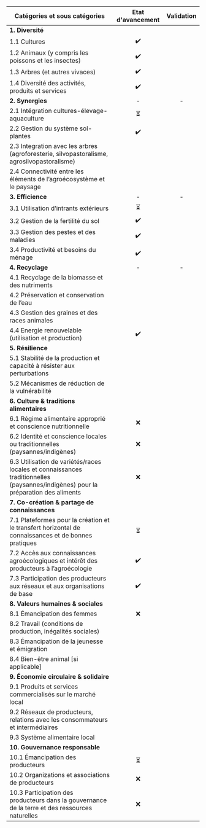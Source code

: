 | Catégories et sous catégories                                |     Etat d'avancement     |        Validation          |
|-------------------------------------------------------------|:-------------------------:|:--------------------------:|
| **1. Diversité**                         |
|    1.1 Cultures                                            |            ✔️             |                            |
|    1.2 Animaux (y compris les poissons et les insectes)    |            ✔️             |                            |
|    1.3 Arbres (et autres vivaces)                          |            ✔️             |                            |
|    1.4 Diversité des activités, produits et services       |            ✔️             |                            |
| **2. Synergies**                                           |            -               |             -                |
|    2.1 Intégration cultures-élevage-aquaculture            |              ⏳             |                            |
|    2.2 Gestion du système sol-plantes                      |              ✔️             |                            |
|    2.3 Integration avec les arbres (agroforesterie, silvopastoralisme, agrosilvopastoralisme) |                     |                            |
|    2.4 Connectivité entre les éléments de l’agroécosystème et le paysage |                |                            |
| **3. Efficience**                                          |                -               |             -                 |
|    3.1 Utilisation d’intrants extérieurs                   |           ⏳                |                            |
|    3.2 Gestion de la fertilité du sol                      |            ✔️               |                            |
|    3.3 Gestion des pestes et des maladies                  |             ✔️              |                            |
|    3.4 Productivité et besoins du ménage                   |              ✔️             |                            |
| **4. Recyclage**                                            |                 -               |             -                    |
|    4.1 Recyclage de la biomasse et des nutriments          |                           |                            |
|    4.2 Préservation et conservation de l’eau                |                           |                            |
|    4.3 Gestion des graines et des races animales           |                           |                            |
|    4.4 Energie renouvelable (utilisation et production)    |             ✔️              |                            |
| **5. Résilience**                                           |                           |                            |
|    5.1 Stabilité de la production et capacité à résister aux perturbations |                |                            |
|    5.2 Mécanismes de réduction de la vulnérabilité         |                           |                            |
| **6. Culture & traditions alimentaires**                    |                           |                            |
|    6.1 Régime alimentaire approprié et conscience nutritionnelle |         ❌              |                            |
|    6.2 Identité et conscience locales ou traditionnelles (paysannes/indigènes) |    ❌       |                            |
|    6.3 Utilisation de variétés/races locales et connaissances traditionnelles (paysannes/indigènes) pour la préparation des aliments |          ❌             |                            |
| **7. Co-création & partage de connaissances**               |                           |                            |
|    7.1 Plateformes pour la création et le transfert horizontal de connaissances et de bonnes pratiques |     ⏳      |                            |
|    7.2 Accès aux connaissances agroécologiques et intérêt des producteurs à l’agroécologie |    ✔️           |                            |
|    7.3 Participation des producteurs aux réseaux et aux organisations de base |         ✔️            |                            |
| **8. Valeurs humaines & sociales**                         |                           |                            |
|    8.1 Émancipation des femmes                             |            ❌               |                            |
|    8.2 Travail (conditions de production, inégalités sociales) |                           |                            |
|    8.3 Émancipation de la jeunesse et émigration            |                           |                            |
|    8.4 Bien-être animal [si applicable]                    |                           |                            |
| **9. Économie circulaire & solidaire**                     |                           |                            |
|    9.1 Produits et services commercialisés sur le marché local |                           |                            |
|    9.2 Réseaux de producteurs, relations avec les consommateurs et intermédiaires |                  |                            |
|    9.3 Système alimentaire local                           |                           |                            |
| **10. Gouvernance responsable**                             |                           |                            |
|    10.1 Émancipation des producteurs                        |          ⏳               |                            |
|    10.2 Organizations et associations de producteurs       |          ❌              |                            |
|    10.3 Participation des producteurs dans la gouvernance de la terre et des ressources naturelles |           ❌             |                            |
